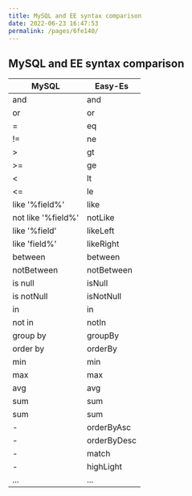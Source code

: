 ```yaml
---
title: MySQL and EE syntax comparison
date: 2022-06-23 16:47:53
permalink: /pages/6fe140/
---
```


## MySQL and EE syntax comparison

| MySQL | Easy-Es |
| --- | --- |
| and | and |
| or | or |
| = | eq |
| != | ne |
| > | gt |
| >= | ge |
| < | lt |
| <= | le |
| like '%field%' | like |
| not like '%field%' | notLike |
| like '%field' | likeLeft |
| like 'field%' | likeRight |
| between | between |
| notBetween | notBetween |
| is null | isNull |
| is notNull | isNotNull |
| in | in |
| not in | notIn |
| group by | groupBy |
| order by | orderBy |
| min | min |
| max | max |
| avg | avg |
| sum | sum |
| sum | sum |
| - | orderByAsc |
| - | orderByDesc |
| - | match |
| - | highLight |
| ... | ... |